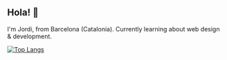 ## Hola! 👋 

I'm Jordi, from Barcelona (Catalonia). Currently learning about web design & development.

[![Top Langs](https://github-readme-stats.vercel.app/api/top-langs/?username=jordisz&layout=compact)](https://github.com/anuraghazra/github-readme-stats)


<!--
<ul>
  <li> :computer: HTML/CSS/JS </li>
  <li> :busts_in_silhouette: MongoDB/Express/Node.js && PHP/MySQL</li>
  <li> :bar_chart: R/ggplot2/D3.js </li>
  <li> :camera: GIMP/RawTherapee </li>
  <li> :headphones: Music editing (:heart: Musescore)/recording/mixing (any DAW, but I :heart: REAPER) </li>
<ul>
-->



<!--
**jordisz/jordisz** is a ✨ _special_ ✨ repository because its `README.md` (this file) appears on your GitHub profile.

Here are some ideas to get you started:

- 🔭 I’m currently working on ...
- 
- 👯 I’m looking to collaborate on ...
- 🤔 I’m looking for help with ...
- 💬 Ask me about ...
- 📫 How to reach me: ...
- 😄 Pronouns: ...
- ⚡ Fun fact: ...
-->
